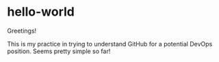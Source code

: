 # hello-world

Greetings!

This is my practice in trying to understand GitHub for a potential DevOps position.
Seems pretty simple so far!
